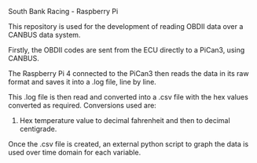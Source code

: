 South Bank Racing - Raspberry Pi

This repository is used for the development of reading OBDII data over a CANBUS data system.

Firstly, the OBDII codes are sent from the ECU directly to a PiCan3, using CANBUS.

The Raspberry Pi 4 connected to the PiCan3 then reads the data in its raw format and saves it into a .log file, line by line.

This .log file is then read and converted into a .csv file with the hex values converted as required. Conversions used are:
1. Hex temperature value to decimal fahrenheit and then to decimal centigrade.

Once the .csv file is created, an external python script to graph the data is used over time domain for each variable.
